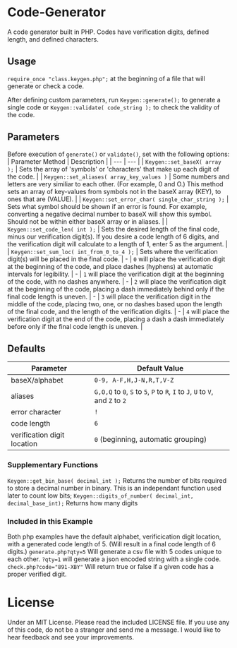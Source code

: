 # Code-Generator
A code generator built in PHP. Codes have verification digits, defined length, and defined characters.

## Usage
`require_once "class.keygen.php";` at the beginning of a file that will generate or check a code.

After defining custom parameters, run `Keygen::generate();` to generate a single code or `Keygen::validate( code_string );` to check the validity of the code.

## Parameters
Before execution of `generate()` or `validate()`, set with the following options:
| Parameter Method | Description |
| --- | --- |
| `Keygen::set_baseX( array );` | Sets the array of 'symbols' or 'characters' that make up each digit of the code. | 
| `Keygen::set_aliases( array_key_values )` | Some numbers and letters are very similiar to each other. (For example, 0 and O.) This method sets an array of key-values from symbols not in the baseX array (KEY), to ones that are (VALUE). |
| `Keygen::set_error_char( single_char_string );` | Sets what symbol should be shown if an error is found. For example, converting a negative decimal number to baseX will show this symbol. Should not be within either baseX array or in aliases. |
| `Keygen::set_code_len( int );` | Sets the desired length of the final code, minus our verification digit(s). If you desire a code length of 6 digits, and the verification digit will calculate to a length of 1, enter 5 as the argument. |
| `Keygen::set_sum_loc( int_from_0_to_4 );` | Sets where the verification digit(s) will be placed in the final code.
| - | `0` will place the verification digit at the beginning of the code, and place dashes (hyphens) at automatic intervals for legibility.
| - | `1` will place the verification digit at the beginning of the code, with no dashes anywhere.
| - | `2` will place the verification digit at the beginning of the code, placing a dash immediately behind only if the final code length is uneven.
| - | `3` will place the verification digit in the middle of the code, placing two, one, or no dashes based upon the length of the final code, and the length of the verification digits.
| - | `4` will place the verification digit at the end of the code, placing a dash a dash immediately before only if the final code length is uneven. |

## Defaults
| Parameter | Default Value |
|-----------|---------------|
| baseX/alphabet | `0-9, A-F,H,J-N,R,T,V-Z` |
| aliases | `G,O,Q` to `0`, `S` to `5`, `P` to `R`, `I` to `J`, `U` to `V`, and `Z` to `2` |
| error character | `!` |
| code length | `6` |
| verification digit location | `0` (beginning, automatic grouping) |


### Supplementary Functions
`Keygen::get_bin_base( decimal_int );` Returns the number of bits required to store a decimal number in binary. This is an independant function used later to count low bits;
`Keygen::digits_of_number( decimal_int, decimal_base_int);` Returns how many digits

### Included in this Example
Both php examples have the default alphabet, verificication digit location, with a generated code length of 5. (Will result in a final code length of 6 digits.)
`generate.php?qty=5` Will generate a csv file with 5 codes unique to each other. `?qty=1` will generate a json encoded string with a single code.
`check.php?code="891-XBY"` Will return true or false if a given code has a proper verified digit.

# License
Under an MIT License. Please read the included LICENSE file. If you use any of this code, do not be a stranger and send me a message. I would like to hear feedback and see your improvements.